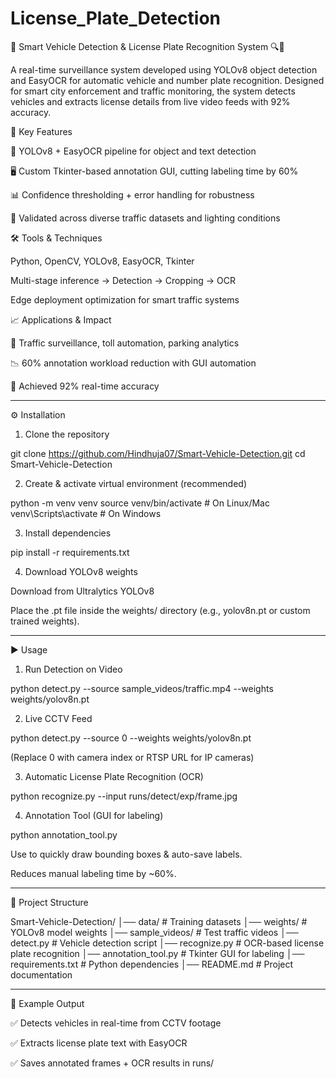 # License_Plate_Detection
🚗 Smart Vehicle Detection & License Plate Recognition System 🔍📸

A real-time surveillance system developed using YOLOv8 object detection and EasyOCR for automatic vehicle and number plate recognition. Designed for smart city enforcement and traffic monitoring, the system detects vehicles and extracts license details from live video feeds with 92% accuracy.

🔑 Key Features

🧠 YOLOv8 + EasyOCR pipeline for object and text detection

🖥 Custom Tkinter-based annotation GUI, cutting labeling time by 60%

📊 Confidence thresholding + error handling for robustness

🧪 Validated across diverse traffic datasets and lighting conditions


🛠 Tools & Techniques

Python, OpenCV, YOLOv8, EasyOCR, Tkinter

Multi-stage inference → Detection → Cropping → OCR

Edge deployment optimization for smart traffic systems


📈 Applications & Impact

🚦 Traffic surveillance, toll automation, parking analytics

📉 60% annotation workload reduction with GUI automation

🎯 Achieved 92% real-time accuracy



---

⚙️ Installation

1. Clone the repository

git clone https://github.com/Hindhuja07/Smart-Vehicle-Detection.git
cd Smart-Vehicle-Detection


2. Create & activate virtual environment (recommended)

python -m venv venv
source venv/bin/activate   # On Linux/Mac
venv\Scripts\activate      # On Windows


3. Install dependencies

pip install -r requirements.txt


4. Download YOLOv8 weights

Download from Ultralytics YOLOv8

Place the .pt file inside the weights/ directory (e.g., yolov8n.pt or custom trained weights).





---

▶️ Usage

1. Run Detection on Video

python detect.py --source sample_videos/traffic.mp4 --weights weights/yolov8n.pt

2. Live CCTV Feed

python detect.py --source 0 --weights weights/yolov8n.pt

(Replace 0 with camera index or RTSP URL for IP cameras)

3. Automatic License Plate Recognition (OCR)

python recognize.py --input runs/detect/exp/frame.jpg

4. Annotation Tool (GUI for labeling)

python annotation_tool.py

Use to quickly draw bounding boxes & auto-save labels.

Reduces manual labeling time by ~60%.



---

📂 Project Structure

Smart-Vehicle-Detection/
│── data/                  # Training datasets
│── weights/               # YOLOv8 model weights
│── sample_videos/         # Test traffic videos
│── detect.py              # Vehicle detection script
│── recognize.py           # OCR-based license plate recognition
│── annotation_tool.py     # Tkinter GUI for labeling
│── requirements.txt       # Python dependencies
│── README.md              # Project documentation


---

📖 Example Output

✅ Detects vehicles in real-time from CCTV footage

✅ Extracts license plate text with EasyOCR

✅ Saves annotated frames + OCR results in runs/
